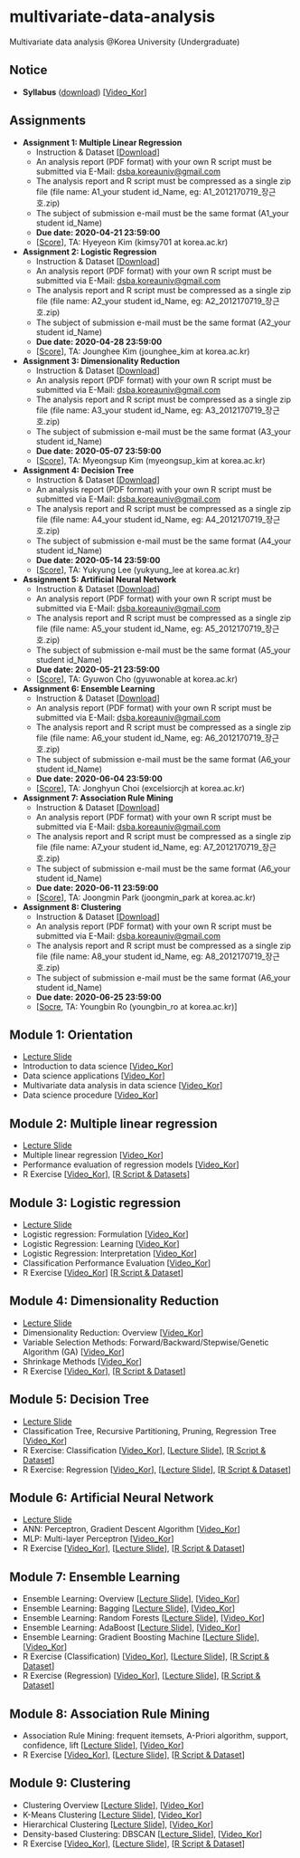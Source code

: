 # multivariate-data-analysis
Multivariate data analysis @Korea University (Undergraduate)

## Notice 
* **Syllabus** ([download](https://github.com/pilsung-kang/multivariate-data-analysis/blob/master/2019_1_Multivariate%20Data%20Analysis.pdf)) [[Video_Kor](https://www.youtube.com/watch?v=-7YVkiRjF7w&list=PLetSlH8YjIfWKLpMp-r6enJvnk6L93wz2&index=2&t=0s)]

## Assignments 
* **Assignment 1: Multiple Linear Regression**
  * Instruction & Dataset [[Download](https://github.com/pilsung-kang/multivariate-data-analysis/blob/master/Assignments/A1_MLR.zip)]
  * An analysis report (PDF format) with your own R script must be submitted via E-Mail: dsba.koreauniv@gmail.com
  * The analysis report and R script must be compressed as a single zip file (file name: A1_your student id_Name, eg: A1_2012170719_장근호.zip)
  * The subject of submission e-mail must be the same format (A1_your student id_Name)
  * **Due date: 2020-04-21 23:59:00**
  * [[Score](https://www.dropbox.com/s/mj7n1vl5z81jyrh/Assignment%201_Score_upload.xlsx?dl=0)], TA: Hyeyeon Kim (kimsy701 at korea.ac.kr)
* **Assignment 2: Logistic Regression**
  * Instruction & Dataset [[Download](https://github.com/pilsung-kang/multivariate-data-analysis/blob/master/Assignments/A2_Logistic%20Regression.zip)]
  * An analysis report (PDF format) with your own R script must be submitted via E-Mail: dsba.koreauniv@gmail.com
  * The analysis report and R script must be compressed as a single zip file (file name: A2_your student id_Name, eg: A2_2012170719_장근호.zip)
  * The subject of submission e-mail must be the same format (A2_your student id_Name)
  * **Due date: 2020-04-28 23:59:00**
  * [[Score](https://www.dropbox.com/s/27vyir0d10jke0t/A2_Score_upload.xlsx?dl=0)], TA: Jounghee Kim (jounghee_kim at korea.ac.kr)
* **Assignment 3: Dimensionality Reduction**
  * Instruction & Dataset [[Download](https://github.com/pilsung-kang/multivariate-data-analysis/blob/master/Assignments/A3_Dimensionality%20Reduction.zip)]
  * An analysis report (PDF format) with your own R script must be submitted via E-Mail: dsba.koreauniv@gmail.com
  * The analysis report and R script must be compressed as a single zip file (file name: A3_your student id_Name, eg: A3_2012170719_장근호.zip)
  * The subject of submission e-mail must be the same format (A3_your student id_Name)
  * **Due date: 2020-05-07 23:59:00**
  * [[Score](https://www.dropbox.com/s/9wkmbt3msanwsy0/Assignment%203_Score_upload_2020_0525.xlsx?dl=0)], TA: Myeongsup Kim (myeongsup_kim at korea.ac.kr)
* **Assignment 4: Decision Tree**
  * Instruction & Dataset [[Download](https://github.com/pilsung-kang/multivariate-data-analysis/blob/master/Assignments/A4_Decision%20Tree.zip)]
  * An analysis report (PDF format) with your own R script must be submitted via E-Mail: dsba.koreauniv@gmail.com
  * The analysis report and R script must be compressed as a single zip file (file name: A4_your student id_Name, eg: A4_2012170719_장근호.zip)
  * The subject of submission e-mail must be the same format (A4_your student id_Name)
  * **Due date: 2020-05-14 23:59:00**
  * [[Score](https://www.dropbox.com/s/r51m404427p7bk5/Assignment%204_Score_Upload.xlsx?dl=0)], TA: Yukyung Lee (yukyung_lee at korea.ac.kr)
* **Assignment 5: Artificial Neural Network**
  * Instruction & Dataset [[Download](https://github.com/pilsung-kang/multivariate-data-analysis/blob/master/Assignments/A5_Artificial%20Neural%20Network.zip)]
  * An analysis report (PDF format) with your own R script must be submitted via E-Mail: dsba.koreauniv@gmail.com
  * The analysis report and R script must be compressed as a single zip file (file name: A5_your student id_Name, eg: A5_2012170719_장근호.zip)
  * The subject of submission e-mail must be the same format (A5_your student id_Name)
  * **Due date: 2020-05-21 23:59:00**
  * [[Score](https://www.dropbox.com/s/qca8udh9xnn99yz/A5_Score_Upload.xlsx?dl=0)], TA: Gyuwon Cho (gyuwonable at korea.ac.kr)
* **Assignment 6: Ensemble Learning**
  * Instruction & Dataset [[Download](https://github.com/pilsung-kang/multivariate-data-analysis/blob/master/Assignments/A6_Ensemble.zip)]
  * An analysis report (PDF format) with your own R script must be submitted via E-Mail: dsba.koreauniv@gmail.com
  * The analysis report and R script must be compressed as a single zip file (file name: A6_your student id_Name, eg: A6_2012170719_장근호.zip)
  * The subject of submission e-mail must be the same format (A6_your student id_Name)
  * **Due date: 2020-06-04 23:59:00**
  * [[Score](https://www.dropbox.com/s/weet1evyawz9pm5/A6_Score_Upload.xlsx?dl=0)], TA: Jonghyun Choi (excelsiorcjh at korea.ac.kr)
* **Assignment 7: Association Rule Mining**
  * Instruction & Dataset [[Download](https://github.com/pilsung-kang/multivariate-data-analysis/blob/master/Assignments/A7_ARM.zip)]
  * An analysis report (PDF format) with your own R script must be submitted via E-Mail: dsba.koreauniv@gmail.com
  * The analysis report and R script must be compressed as a single zip file (file name: A7_your student id_Name, eg: A7_2012170719_장근호.zip)
  * The subject of submission e-mail must be the same format (A6_your student id_Name)
  * **Due date: 2020-06-11 23:59:00**
  * [[Score](https://www.dropbox.com/s/47jk65gqniy307e/A7_Score_Upload.xlsx?dl=0)], TA: Joongmin Park (joongmin_park at korea.ac.kr)
* **Assignment 8: Clustering**
  * Instruction & Dataset [[Download](https://github.com/pilsung-kang/multivariate-data-analysis/blob/master/Assignments/A8_Clustering.zip)]
  * An analysis report (PDF format) with your own R script must be submitted via E-Mail: dsba.koreauniv@gmail.com
  * The analysis report and R script must be compressed as a single zip file (file name: A8_your student id_Name, eg: A8_2012170719_장근호.zip)
  * The subject of submission e-mail must be the same format (A6_your student id_Name)
  * **Due date: 2020-06-25 23:59:00**
  * [[Socre](https://www.dropbox.com/s/ham25pp0xxtzbxr/A8_Score_Upload.xlsx?dl=0), TA: Youngbin Ro (youngbin_ro at korea.ac.kr)]

## Module 1: Orientation
* [Lecture Slide](https://www.dropbox.com/s/wjbwoy2x0x0uo9k/2020_1_Multivariate%20Data%20Analysis.pdf?dl=0)
* Introduction to data science [[Video_Kor](https://www.youtube.com/watch?v=o9uEVxzFeR0)]
* Data science applications [[Video_Kor](https://www.youtube.com/watch?v=IFe29PgOza4&list=PLetSlH8YjIfWKLpMp-r6enJvnk6L93wz2&index=3)]
* Multivariate data analysis in data science [[Video_Kor](https://www.youtube.com/watch?v=iqLEdf7SlVI&list=PLetSlH8YjIfWKLpMp-r6enJvnk6L93wz2&index=4)]
* Data science procedure [[Video_Kor](https://www.youtube.com/watch?v=94RHn0bRNV4&list=PLetSlH8YjIfWKLpMp-r6enJvnk6L93wz2&index=5)]

## Module 2: Multiple linear regression
* [Lecture Slide](https://github.com/pilsung-kang/multivariate-data-analysis/blob/master/02%20Multiple%20Linear%20Regression/02_Multiple%20Linear%20Regression.pdf)
* Multiple linear regression [[Video_Kor](https://www.youtube.com/watch?v=NknX91JdVA0&list=PLetSlH8YjIfWKLpMp-r6enJvnk6L93wz2&index=6)]
* Performance evaluation of regression models [[Video_Kor](https://www.youtube.com/watch?v=s35EfV8lioM&list=PLetSlH8YjIfWKLpMp-r6enJvnk6L93wz2&index=7)]
* R Exercise [[Video_Kor](https://www.youtube.com/watch?v=iB9LKe5pgc0&list=PLetSlH8YjIfWKLpMp-r6enJvnk6L93wz2&index=8)], [[R Script & Datasets](https://github.com/pilsung-kang/multivariate-data-analysis/raw/master/02%20Multiple%20Linear%20Regression/R_Exercise_MLR.zip)]

## Module 3: Logistic regression
* [Lecture Slide](https://github.com/pilsung-kang/multivariate-data-analysis/blob/master/05%20Logistic%20Regression/05_Logistic%20Regression.pdf)
* Logistic regression: Formulation [[Video_Kor](https://www.youtube.com/watch?v=PsVyx6erzrU&list=PLetSlH8YjIfWKLpMp-r6enJvnk6L93wz2&index=9)]
* Logistic Regression: Learning [[Video_Kor](https://www.youtube.com/watch?v=vGMMulhLoYE&list=PLetSlH8YjIfWKLpMp-r6enJvnk6L93wz2&index=10)]
* Logistic Regression: Interpretation [[Video_Kor](https://www.youtube.com/watch?v=3sZx4O2aQs8&list=PLetSlH8YjIfWKLpMp-r6enJvnk6L93wz2&index=11)]
* Classification Performance Evaluation [[Video_Kor](https://www.youtube.com/watch?v=fhaXt0llHG4&list=PLetSlH8YjIfWKLpMp-r6enJvnk6L93wz2&index=12)]
* R Exercise [[Video_Kor](https://www.youtube.com/watch?v=FwReI2IJBJ4&list=PLetSlH8YjIfWKLpMp-r6enJvnk6L93wz2&index=13)] [[R Script & Dataset](https://github.com/pilsung-kang/multivariate-data-analysis/blob/master/03%20Logistic%20Regression/R%20Exercise_LogReg.zip)]

## Module 4: Dimensionality Reduction
* [Lecture Slide](https://github.com/pilsung-kang/multivariate-data-analysis/blob/master/04%20Dimensionality%20Reduction/04_Dimensionality%20Reduction.pdf)
* Dimensionality Reduction: Overview [[Video_Kor](https://www.youtube.com/watch?v=2aTdOGJg7ys&list=PLetSlH8YjIfWKLpMp-r6enJvnk6L93wz2&index=14)]
* Variable Selection Methods: Forward/Backward/Stepwise/Genetic Algorithm (GA) [[Video_Kor](https://www.youtube.com/watch?v=-7YVkiRjF7w&list=PLetSlH8YjIfWKLpMp-r6enJvnk6L93wz2)]
* Shrinkage Methods [[Video_Kor](https://www.youtube.com/watch?v=JSDong54FUM&list=PLetSlH8YjIfWKLpMp-r6enJvnk6L93wz2&index=16)]
* R Exercise [[Video_Kor](https://www.youtube.com/watch?v=RAfHtOjpSUg&list=PLetSlH8YjIfWKLpMp-r6enJvnk6L93wz2&index=16)], [[R Script & Dataset](https://github.com/pilsung-kang/multivariate-data-analysis/blob/master/04%20Dimensionality%20Reduction/04%20Dimensionality%20Reduction_R%20Script%20and%20Dataset.zip)]

## Module 5: Decision Tree
* [Lecture Slide](https://github.com/pilsung-kang/multivariate-data-analysis/blob/master/05%20Decision%20Tree/05_Decision%20Tree_Theory.pdf)
* Classification Tree, Recursive Partitioning, Pruning, Regression Tree [[Video_Kor](https://www.youtube.com/watch?v=w6eCV1GzsLs&list=PLetSlH8YjIfWKLpMp-r6enJvnk6L93wz2&index=18)]
* R Exercise: Classification [[Video_Kor](https://www.youtube.com/watch?v=1I0h_hbikzU&list=PLetSlH8YjIfWKLpMp-r6enJvnk6L93wz2&index=19)], [[Lecture Slide](https://github.com/pilsung-kang/multivariate-data-analysis/blob/master/05%20Decision%20Tree/05_Decision%20Tree_R_Exercise_Classification_Tree.pdf)], [[R Script & Dataset](https://github.com/pilsung-kang/multivariate-data-analysis/blob/master/05%20Decision%20Tree/R%20Exercise_Classification%20Tree.zip)]
* R Exercise: Regression [[Video_Kor](https://www.youtube.com/watch?v=Im7zHBp_kZg&list=PLetSlH8YjIfWKLpMp-r6enJvnk6L93wz2&index=20)], [[Lecture Slide](https://github.com/pilsung-kang/multivariate-data-analysis/blob/master/05%20Decision%20Tree/05_Decision%20Tree_R_Exercise_Regression_Tree.pdf)], [[R Script & Dataset](https://github.com/pilsung-kang/multivariate-data-analysis/blob/master/05%20Decision%20Tree/R%20Exercise_Regression%20Tree.zip)]

## Module 6: Artificial Neural Network
* [Lecture Slide](https://github.com/pilsung-kang/multivariate-data-analysis/blob/master/06%20Artificial%20Neural%20Network/06_Artificial%20Neural%20Networks.pdf)
* ANN: Perceptron, Gradient Descent Algorithm [[Video_Kor](https://www.youtube.com/watch?v=s0ObHKy_MYk&list=PLetSlH8YjIfWKLpMp-r6enJvnk6L93wz2&index=21)]
* MLP: Multi-layer Perceptron [[Video_Kor](https://www.youtube.com/watch?v=YitouyZ-S94&list=PLetSlH8YjIfWKLpMp-r6enJvnk6L93wz2&index=22)]
* R Exercise [[Video_Kor](https://www.youtube.com/watch?v=o8O1ckE5I84&list=PLetSlH8YjIfWKLpMp-r6enJvnk6L93wz2&index=23)], [[Lecture Slide](https://github.com/pilsung-kang/multivariate-data-analysis/blob/master/06%20Artificial%20Neural%20Network/R%20Exercise_ANN.pdf)], [[R Script & Dataset](https://github.com/pilsung-kang/multivariate-data-analysis/blob/master/06%20Artificial%20Neural%20Network/R_Exercise_ANN.zip)]

## Module 7: Ensemble Learning
* Ensemble Learning: Overview [[Lecture Slide](https://github.com/pilsung-kang/multivariate-data-analysis/blob/master/07%20Ensemble%20Learning/07-1_Ensemble%20Learning_Overview.pdf)], [[Video_Kor](https://www.youtube.com/watch?v=Y8xfvgKc_KM&list=PLetSlH8YjIfWKLpMp-r6enJvnk6L93wz2&index=24)]
* Ensemble Learning: Bagging [[Lecture Slide](https://github.com/pilsung-kang/multivariate-data-analysis/blob/master/07%20Ensemble%20Learning/07-2_Ensemble%20Learning_Bagging.pdf)], [[Video_Kor](https://www.youtube.com/watch?v=giIaZDXu2No&list=PLetSlH8YjIfWKLpMp-r6enJvnk6L93wz2&index=26&t=0s)]
* Ensemble Learning: Random Forests [[Lecture Slide](https://github.com/pilsung-kang/multivariate-data-analysis/blob/master/07%20Ensemble%20Learning/07-3_Ensemble%20Learning_Random%20Forests.pdf)], [[Video_Kor](https://www.youtube.com/watch?v=wB0ELX15kN8&list=PLetSlH8YjIfWKLpMp-r6enJvnk6L93wz2&index=26)]
* Ensemble Learning: AdaBoost [[Lecture Slide](https://github.com/pilsung-kang/multivariate-data-analysis/blob/master/07%20Ensemble%20Learning/07-4_Ensemble%20Learning_AdaBoost.pdf)], [[Video_Kor](https://www.youtube.com/watch?v=Y2rsmO6Nr4I&list=PLetSlH8YjIfWKLpMp-r6enJvnk6L93wz2&index=27)]
* Ensemble Learning: Gradient Boosting Machine [[Lecture Slide](https://github.com/pilsung-kang/multivariate-data-analysis/blob/master/07%20Ensemble%20Learning/07-5_Ensemble%20Learning_Gradient%20Boosting%20Machine.pdf)], [[Video_Kor](https://www.youtube.com/watch?v=1qnZ6JKZTNI&list=PLetSlH8YjIfWKLpMp-r6enJvnk6L93wz2&index=28)]
* R Exercise (Classification) [[Video_Kor](https://www.youtube.com/watch?v=mvQz0hURJPA&list=PLetSlH8YjIfWKLpMp-r6enJvnk6L93wz2&index=29)], [[Lecture Slide](https://github.com/pilsung-kang/multivariate-data-analysis/blob/master/07%20Ensemble%20Learning/R%20Exercise_Ensemble%20Classification.pdf)], [[R Script & Dataset](https://github.com/pilsung-kang/multivariate-data-analysis/blob/master/07%20Ensemble%20Learning/R%20Exercise_Ensemble%20Classification.zip)]
* R Exercise (Regression) [[Video_Kor](https://www.youtube.com/watch?v=QLE61MmGrlo&list=PLetSlH8YjIfWKLpMp-r6enJvnk6L93wz2&index=30)], [[Lecture Slide](https://github.com/pilsung-kang/multivariate-data-analysis/blob/master/07%20Ensemble%20Learning/R%20Exercise_Ensemble%20Regression.pdf)], [[R Script & Dataset](https://github.com/pilsung-kang/multivariate-data-analysis/blob/master/07%20Ensemble%20Learning/R%20Exercise_Ensemble%20Regression.zip)]

## Module 8: Association Rule Mining
* Association Rule Mining: frequent itemsets, A-Priori algorithm, support, confidence, lift [[Lecture Slide](https://github.com/pilsung-kang/multivariate-data-analysis/tree/master/08%20Association%20Rule%20Mining
)], [[Video_Kor](https://www.youtube.com/watch?v=Y1ZphMeDjPA&list=PLetSlH8YjIfWKLpMp-r6enJvnk6L93wz2&index=31)]
* R Exercise [[Video_Kor](https://www.youtube.com/watch?v=ul_W7AnYqKk)], [[Lecture Slide](https://github.com/pilsung-kang/multivariate-data-analysis/blob/master/08%20Association%20Rule%20Mining/R%20Exercise_ARM.pdf)], [[R Script & Dataset](https://github.com/pilsung-kang/multivariate-data-analysis/blob/master/08%20Association%20Rule%20Mining/R%20Exercise_ARM.zip)]

## Module 9: Clustering
* Clustering Overview [[Lecture Slide](https://github.com/pilsung-kang/multivariate-data-analysis/blob/master/09%20Clustering/09-1_Clustering_Overview.pdf)], [[Video_Kor](https://www.youtube.com/watch?v=k885zMo0jQs&list=PLetSlH8YjIfWKLpMp-r6enJvnk6L93wz2&index=33)]
* K-Means Clustering [[Lecture Slide](https://github.com/pilsung-kang/multivariate-data-analysis/blob/master/09%20Clustering/09-2_K-Means%20Clustering.pdf)], [[Video_Kor](https://www.youtube.com/watch?v=QJB6eClNQVI&list=PLetSlH8YjIfWKLpMp-r6enJvnk6L93wz2&index=34)]
* Hierarchical Clustering [[Lecture Slide](https://github.com/pilsung-kang/multivariate-data-analysis/blob/master/09%20Clustering/09-3_Hierarchical%20Clustering.pdf)], [[Video_Kor](https://www.youtube.com/watch?v=sMMbAgKVwAk&list=PLetSlH8YjIfWKLpMp-r6enJvnk6L93wz2&index=35)]
* Density-based Clustering: DBSCAN [[Lecture_Slide](https://github.com/pilsung-kang/multivariate-data-analysis/blob/master/09%20Clustering/09-4_DBSCAN.pdf)], [[Video_Kor](https://www.youtube.com/watch?v=O_EigN9iF6E&list=PLetSlH8YjIfWKLpMp-r6enJvnk6L93wz2&index=36)]
* R Exercise [[Video_Kor](https://www.youtube.com/watch?v=mZZr39ywicY&list=PLetSlH8YjIfWKLpMp-r6enJvnk6L93wz2&index=37)], [[Lecture Slide](https://github.com/pilsung-kang/multivariate-data-analysis/blob/master/09%20Clustering/R%20Exercise_Clustering.zip)], [[R Script & Dataset](https://github.com/pilsung-kang/multivariate-data-analysis/blob/master/09%20Clustering/R%20Exercise_Clustering.zip)]


